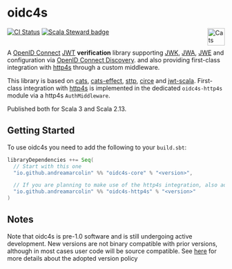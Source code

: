 oidc4s
===============

[![CI Status](https://github.com/andreamarcolin/oidc4s/workflows/ci/badge.svg)](https://github.com/andreamarcolin/oidc4s/actions) 
[![Scala Steward badge](https://img.shields.io/badge/Scala_Steward-helping-brightgreen.svg?style=flat&logo=data:image/png;base64,iVBORw0KGgoAAAANSUhEUgAAAA4AAAAQCAMAAAARSr4IAAAAVFBMVEUAAACHjojlOy5NWlrKzcYRKjGFjIbp293YycuLa3pYY2LSqql4f3pCUFTgSjNodYRmcXUsPD/NTTbjRS+2jomhgnzNc223cGvZS0HaSD0XLjbaSjElhIr+AAAAAXRSTlMAQObYZgAAAHlJREFUCNdNyosOwyAIhWHAQS1Vt7a77/3fcxxdmv0xwmckutAR1nkm4ggbyEcg/wWmlGLDAA3oL50xi6fk5ffZ3E2E3QfZDCcCN2YtbEWZt+Drc6u6rlqv7Uk0LdKqqr5rk2UCRXOk0vmQKGfc94nOJyQjouF9H/wCc9gECEYfONoAAAAASUVORK5CYII=)](https://scala-steward.org) <a href="https://typelevel.org/cats/"><img src="https://typelevel.org/cats/img/cats-badge.svg" height="40px" align="right" alt="Cats friendly" /></a></br></br>

A [OpenID Connect](https://openid.net/specs/openid-connect-core-1_0-final.html) [JWT](https://tools.ietf.org/html/rfc7519) **verification** library supporting [JWK](https://tools.ietf.org/html/rfc7517), [JWA](https://tools.ietf.org/html/rfc7518), [JWE](https://tools.ietf.org/html/rfc7516) and configuration via [OpenID Connect Discovery](https://openid.net/specs/openid-connect-discovery-1_0.html).
and also providing first-class integration with [http4s](https://http4s.org/) through a custom middleware.

This library is based on [cats](https://typelevel.org/cats/), [cats-effect](https://typelevel.org/cats-effect/), [sttp](https://sttp.softwaremill.com/), [circe](https://circe.github.io/circe/) and [jwt-scala](https://github.com/jwt-scala/jwt-scala). 
First-class integration with [http4s](https://http4s.org/) is implemented in the dedicated `oidc4s-http4s` module via a http4s `AuthMiddleware`.

Published both for Scala 3 and Scala 2.13.

## Getting Started
To use oidc4s you need to add the following to your `build.sbt`:
```scala
libraryDependencies ++= Seq(
  // Start with this one
  "io.github.andreamarcolin" %% "oidc4s-core" % "<version>",

  // If you are planning to make use of the http4s integration, also add this one
  "io.github.andreamarcolin" %% "oidc4s-http4s" % "<version>"
)
```

## Notes

Note that oidc4s is pre-1.0 software and is still undergoing active development. New versions are not binary compatible with prior versions, although in most cases user code will be source compatible.
See [here](https://www.scala-lang.org/blog/2021/02/16/preventing-version-conflicts-with-versionscheme.html#early-semver-and-sbt-version-policy) for more details about the adopted version policy
